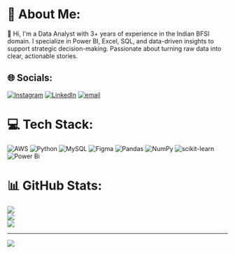 # 💫 About Me:
👋 Hi, I'm a Data Analyst with 3+ years of experience in the Indian BFSI domain. I specialize in Power BI, Excel, SQL, and data-driven insights to support strategic decision-making. Passionate about turning raw data into clear, actionable stories.


## 🌐 Socials:
[![Instagram](https://img.shields.io/badge/Instagram-%23E4405F.svg?logo=Instagram&logoColor=white)](https://instagram.com/mangesh.jadhav) [![LinkedIn](https://img.shields.io/badge/LinkedIn-%230077B5.svg?logo=linkedin&logoColor=white)](https://linkedin.com/in/mangesh-jadhav2) [![email](https://img.shields.io/badge/Email-D14836?logo=gmail&logoColor=white)](mailto:mangeshjadhav948@gmail.com) 

# 💻 Tech Stack:
![AWS](https://img.shields.io/badge/AWS-%23FF9900.svg?style=for-the-badge&logo=amazon-aws&logoColor=white) ![Python](https://img.shields.io/badge/python-3670A0?style=for-the-badge&logo=python&logoColor=ffdd54) ![MySQL](https://img.shields.io/badge/mysql-4479A1.svg?style=for-the-badge&logo=mysql&logoColor=white) ![Figma](https://img.shields.io/badge/figma-%23F24E1E.svg?style=for-the-badge&logo=figma&logoColor=white) ![Pandas](https://img.shields.io/badge/pandas-%23150458.svg?style=for-the-badge&logo=pandas&logoColor=white) ![NumPy](https://img.shields.io/badge/numpy-%23013243.svg?style=for-the-badge&logo=numpy&logoColor=white) ![scikit-learn](https://img.shields.io/badge/scikit--learn-%23F7931E.svg?style=for-the-badge&logo=scikit-learn&logoColor=white) ![Power Bi](https://img.shields.io/badge/power_bi-F2C811?style=for-the-badge&logo=powerbi&logoColor=black)
# 📊 GitHub Stats:
![](https://github-readme-stats.vercel.app/api?username=Mangesh-Jadhav-2&theme=dark&hide_border=false&include_all_commits=false&count_private=false)<br/>
![](https://nirzak-streak-stats.vercel.app/?user=Mangesh-Jadhav-2&theme=dark&hide_border=false)<br/>
![](https://github-readme-stats.vercel.app/api/top-langs/?username=Mangesh-Jadhav-2&theme=dark&hide_border=false&include_all_commits=false&count_private=false&layout=compact)

---
[![](https://visitcount.itsvg.in/api?id=Mangesh-Jadhav-2&icon=0&color=0)](https://visitcount.itsvg.in)

<!-- Proudly created with GPRM ( https://gprm.itsvg.in ) -->
